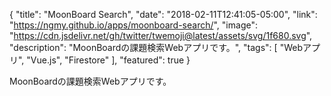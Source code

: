 {
  "title": "MoonBoard Search",
  "date": "2018-02-11T12:41:05-05:00",
  "link": "https://ngmy.github.io/apps/moonboard-search/",
  "image": "https://cdn.jsdelivr.net/gh/twitter/twemoji@latest/assets/svg/1f680.svg",
  "description": "MoonBoardの課題検索Webアプリです。",
  "tags": [
    "Webアプリ",
    "Vue.js",
    "Firestore"
  ],
  "featured": true
}

MoonBoardの課題検索Webアプリです。
